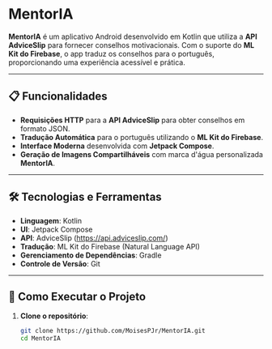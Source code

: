 # MentorIA

**MentorIA** é um aplicativo Android desenvolvido em Kotlin que utiliza a **API AdviceSlip** para fornecer conselhos motivacionais. Com o suporte do **ML Kit do Firebase**, o app traduz os conselhos para o português, proporcionando uma experiência acessível e prática.

---

## 📋 Funcionalidades

- **Requisições HTTP** para a **API AdviceSlip** para obter conselhos em formato JSON.
- **Tradução Automática** para o português utilizando o **ML Kit do Firebase**.
- **Interface Moderna** desenvolvida com **Jetpack Compose**.
- **Geração de Imagens Compartilháveis** com marca d'água personalizada **MentorIA**.

---

## 🛠️ Tecnologias e Ferramentas

- **Linguagem**: Kotlin
- **UI**: Jetpack Compose
- **API**: AdviceSlip (https://api.adviceslip.com/)
- **Tradução**: ML Kit do Firebase (Natural Language API)
- **Gerenciamento de Dependências**: Gradle
- **Controle de Versão**: Git

---

## 🚀 Como Executar o Projeto

1. **Clone o repositório**:
   ```bash
   git clone https://github.com/MoisesPJr/MentorIA.git
   cd MentorIA
